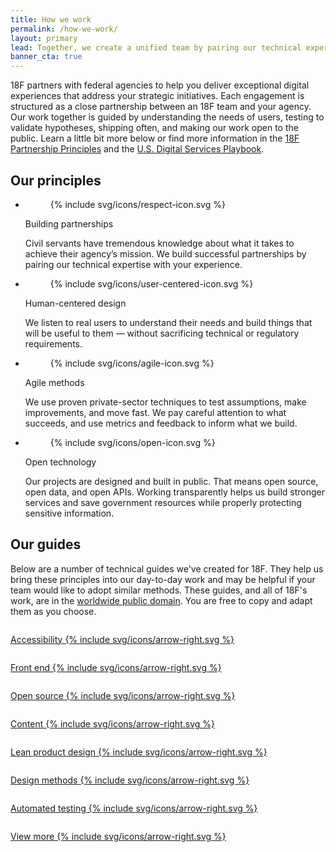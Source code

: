 ```yaml
---
title: How we work
permalink: /how-we-work/
layout: primary
lead: Together, we create a unified team by pairing our technical expertise with your program knowledge.
banner_cta: true
---
```


18F partners with federal agencies to help you deliver exceptional digital experiences that address your strategic initiatives. Each engagement is structured as a close partnership between an 18F team and your agency. Our work together is guided by understanding the needs of users, testing to validate hypotheses, shipping often, and making our work open to the public. Learn a little bit more below or find more information in the [18F Partnership Principles]({{site.baseurl}}/partnership-principles/) and the [U.S. Digital Services Playbook](https://playbook.cio.gov/).

## Our principles

<ul class="icon-list-wrapper">
  <li class="icon-list">
    <figure class="icon-list-image">{% include svg/icons/respect-icon.svg %}</figure>
    <div class="icon-list-text">
      <p class="p-bold">Building partnerships</p>
      <p>Civil servants have tremendous knowledge about what it takes to achieve their agency’s mission. We build successful partnerships by pairing our technical expertise with your experience.</p>
    </div>
  </li>

  <li class="icon-list">
    <figure class="icon-list-image">{% include svg/icons/user-centered-icon.svg %}</figure>
    <div class="icon-list-text">
      <p class="p-bold">Human-centered design</p>
      <p>We listen to real users to understand their needs and build things that will be useful to them — without sacrificing technical or regulatory requirements.</p>
    </div>
  </li>

  <li class="icon-list">
    <figure class="icon-list-image">{% include svg/icons/agile-icon.svg %}</figure>
    <div class="icon-list-text">
      <p class="p-bold">Agile methods</p>
      <p>We use proven private-sector techniques to test assumptions, make improvements, and move fast. We pay careful attention to what succeeds, and use metrics and feedback to inform what we build.</p>
    </div>
  </li>

  <li class="icon-list">
    <figure class="icon-list-image">{% include svg/icons/open-icon.svg %}</figure>
    <div class="icon-list-text">
      <p class="p-bold">Open technology</p>
      <p>Our projects are designed and built in public. That means open source, open data, and open APIs. Working transparently helps us build stronger services and save government resources while properly protecting sensitive information.</p>
    </div>
  </li>
</ul>

## Our guides

Below are a number of technical guides we've created for 18F. They help us bring these principles into our day-to-day work and may be helpful if your team would like to adopt similar methods. These guides, and all of 18F's work, are in the [worldwide public domain](https://github.com/18F/18f.gsa.gov/blob/master/LICENSE.md). You are free to copy and adapt them as you choose.

<div class="usa-grid-full graphic-row">
  <div class="graphic-list-item">
    <a class="graphic-list-link" href="https://pages.18f.gov/accessibility/">
      <img src="{{ site.baseurl }}/assets/img/guides/accessibility.svg" alt="">
      <p class="link-arrow-right">
        Accessibility
        {% include svg/icons/arrow-right.svg %}
      </p>
    </a>
  </div>
  <div class="graphic-list-item">
    <a class="graphic-list-link" href="https://pages.18f.gov/frontend/">
      <img src="{{ site.baseurl }}/assets/img/guides/front-end.svg" alt="">
      <p class="link-arrow-right">
        Front end
        {% include svg/icons/arrow-right.svg %}
      </p>
    </a>
  </div>
  <div class="graphic-list-item">
    <a class="graphic-list-link" href="https://pages.18f.gov/open-source-guide/">
      <img src="{{ site.baseurl }}/assets/img/guides/open-source.svg" alt="">
      <p class="link-arrow-right">
        Open source
        {% include svg/icons/arrow-right.svg %}
      </p>
    </a>
  </div>
  <div class="graphic-list-item">
    <a class="graphic-list-link" href="https://pages.18f.gov/content-guide/">
      <img src="{{ site.baseurl }}/assets/img/guides/content.svg" alt="">
      <p class="link-arrow-right">
        Content
        {% include svg/icons/arrow-right.svg %}
      </p>
    </a>
  </div>
</div>

<div class="usa-grid-full graphic-row">
  <div class="graphic-list-item">
    <a class="graphic-list-link" href="https://pages.18f.gov/lean-product-design/">
      <img src="{{ site.baseurl }}/assets/img/guides/lean-product-design.svg" alt="">
      <p class="link-arrow-right link-lean">
        Lean product design
        {% include svg/icons/arrow-right.svg %}
      </p>
    </a>
  </div>
  <div class="graphic-list-item">
    <a class="graphic-list-link" href="https://methods.18f.gov/">
      <img src="{{ site.baseurl }}/assets/img/guides/design-methods.svg" alt="">
      <p class="link-arrow-right">
        Design methods
        {% include svg/icons/arrow-right.svg %}
      </p>
    </a>
  </div>
  <div class="graphic-list-item">
    <a class="graphic-list-link" href="https://pages.18f.gov/automated-testing-playbook/">
      <img src="{{ site.baseurl }}/assets/img/guides/automated-testing.svg" alt="">
      <p class="link-arrow-right">
        Automated testing
        {% include svg/icons/arrow-right.svg %}
      </p>
    </a>
  </div>
  <div class="graphic-list-item">
    <a class="graphic-list-link" href="https://pages.18f.gov/guides/">
      <img src="{{ site.baseurl }}/assets/img/guides/view-more.svg" alt="">
      <p class="link-arrow-right">
        View more
        {% include svg/icons/arrow-right.svg %}
      </p>
    </a>
  </div>
</div>

